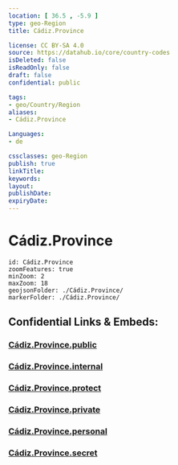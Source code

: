 ```yaml
---
location: [ 36.5 , -5.9 ] 
type: geo-Region
title: Cádiz.Province

license: CC BY-SA 4.0
source: https://datahub.io/core/country-codes
isDeleted: false
isReadOnly: false
draft: false
confidential: public

tags:
- geo/Country/Region
aliases:
- Cádiz.Province

Languages:
- de

cssclasses: geo-Region
publish: true
linkTitle: 
keywords: 
layout: 
publishDate: 
expiryDate: 
---
```


# Cádiz.Province

```leaflet
id: Cádiz.Province
zoomFeatures: true 
minZoom: 2 
maxZoom: 18
geojsonFolder: ./Cádiz.Province/
markerFolder: ./Cádiz.Province/
```


## Confidential Links & Embeds: 

### [Cádiz.Province.public](/_public/\Earth\Continent\Europe\Europe~South\Spain\Provinces~Spain\AndalusiaCádiz.Province.public.md) 

### [Cádiz.Province.internal](/_internal/\Earth\Continent\Europe\Europe~South\Spain\Provinces~Spain\AndalusiaCádiz.Province.internal.md) 

### [Cádiz.Province.protect](/_protect/\Earth\Continent\Europe\Europe~South\Spain\Provinces~Spain\AndalusiaCádiz.Province.protect.md) 

### [Cádiz.Province.private](/_private/\Earth\Continent\Europe\Europe~South\Spain\Provinces~Spain\AndalusiaCádiz.Province.private.md) 

### [Cádiz.Province.personal](/_personal/\Earth\Continent\Europe\Europe~South\Spain\Provinces~Spain\AndalusiaCádiz.Province.personal.md) 

### [Cádiz.Province.secret](/_secret/\Earth\Continent\Europe\Europe~South\Spain\Provinces~Spain\AndalusiaCádiz.Province.secret.md)

